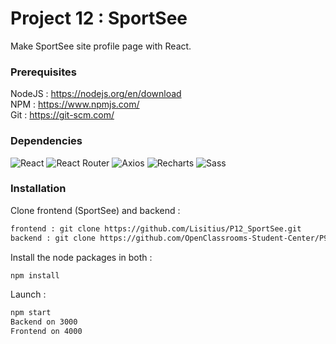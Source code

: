 # Project 12 : SportSee

Make SportSee site profile page with React.

### Prerequisites

NodeJS : https://nodejs.org/en/download  
NPM : https://www.npmjs.com/  
Git : https://git-scm.com/  

### Dependencies

![React](https://img.shields.io/badge/React-18.2.0-lightblue)
![React Router](https://img.shields.io/badge/React--router--dom-6.11.1-red)
![Axios](https://img.shields.io/badge/Axios-1.4.0-purple)
![Recharts](https://img.shields.io/badge/Recharts-2.6.2-blue)
![Sass](https://img.shields.io/badge/Sass-1.62.1-pink)

### Installation

Clone frontend (SportSee) and backend :

```bash
frontend : git clone https://github.com/Lisitius/P12_SportSee.git
backend : git clone https://github.com/OpenClassrooms-Student-Center/P9-front-end-dashboard
```

Install the node packages in both :

```bash
npm install
```

Launch :

```bash
npm start
Backend on 3000
Frontend on 4000
```
